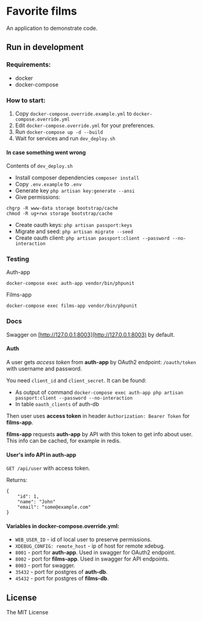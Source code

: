 # Favorite films 
An application to demonstrate code.

## Run in development

### Requirements:

* docker
* docker-compose

### How to start:

1. Copy `docker-compose.override.example.yml` to `docker-compose.override.yml`
2. Edit `docker-compose.override.yml` for your preferences.
3. Run `docker-compose up -d --build`
4. Wait for services and run `dev_deploy.sh`

#### In case something went wrong

Contents of `dev_deploy.sh`

* Install composer dependencies `composer install`
* Copy `.env.example` to `.env`
* Generate key `php artisan key:generate --ansi`
* Give permissions:
```
chgrp -R www-data storage bootstrap/cache
chmod -R ug+rwx storage bootstrap/cache
```
* Create oauth keys: `php artisan passport:keys`
* Migrate and seed: `php artisan migrate --seed `
* Create oauth client: `php artisan passport:client --password --no-interaction`


### Testing

Auth-app

```
docker-compose exec auth-app vendor/bin/phpunit
```

Films-app

```
docker-compose exec films-app vendor/bin/phpunit
```

### Docs

Swagger on [http://127.0.0.1:8003](http://127.0.0.1:8003) by default.

#### Auth

A user gets _access token_ from __auth-app__ 
by OAuth2 endpoint: `/oauth/token` with username and password.

You need `client_id` and `client_secret`. It can be found:

* As output of command `docker-compose exec auth-app php artisan passport:client --password --no-interaction`
* In table `oauth_clients` of auth-db

Then user uses __access token__ in header `Authorization: Bearer Token` for __films-app__.

__films-app__ requests __auth-app__ by API with this token to get info about user.
This info can be cached, for example in redis.

#### User's info API in auth-app

`GET /api/user` with access token.

Returns:

```
{
    "id": 1,
    "name": "John"
    "email": "some@example.com"
}
```

#### Variables in docker-compose.override.yml:

* `WEB_USER_ID` - id of local user to preserve permissions.
* `XDEBUG_CONFIG: remote_host` - ip of host for remote xdebug.
* `8001` - port for __auth-app__. Used in swagger for OAuth2 endpoint.
* `8002` - port for __films-app__. Used in swagger for API endpoints.
* `8003` - port for swagger.
* `35432` - port for postgres of __auth-db__.
* `45432` - port for postgres of __films-db__.


## License

The MIT License
